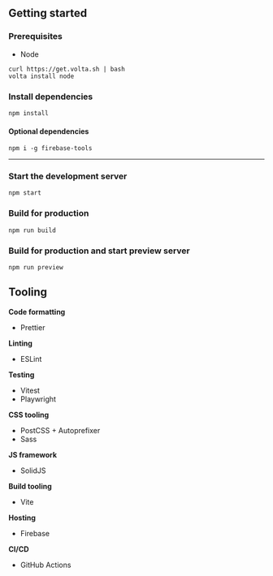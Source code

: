 ## Getting started

### Prerequisites

- Node

```
curl https://get.volta.sh | bash
volta install node
```

### Install dependencies

```
npm install
```

#### Optional dependencies

```
npm i -g firebase-tools
```

---

### Start the development server

```
npm start
```

### Build for production

```
npm run build
```

### Build for production and start preview server

```
npm run preview
```

## Tooling

**Code formatting**

- Prettier

**Linting**

- ESLint

**Testing**

- Vitest
- Playwright

**CSS tooling**

- PostCSS + Autoprefixer
- Sass

**JS framework**

- SolidJS

**Build tooling**

- Vite

**Hosting**

- Firebase

**CI/CD**

- GitHub Actions
